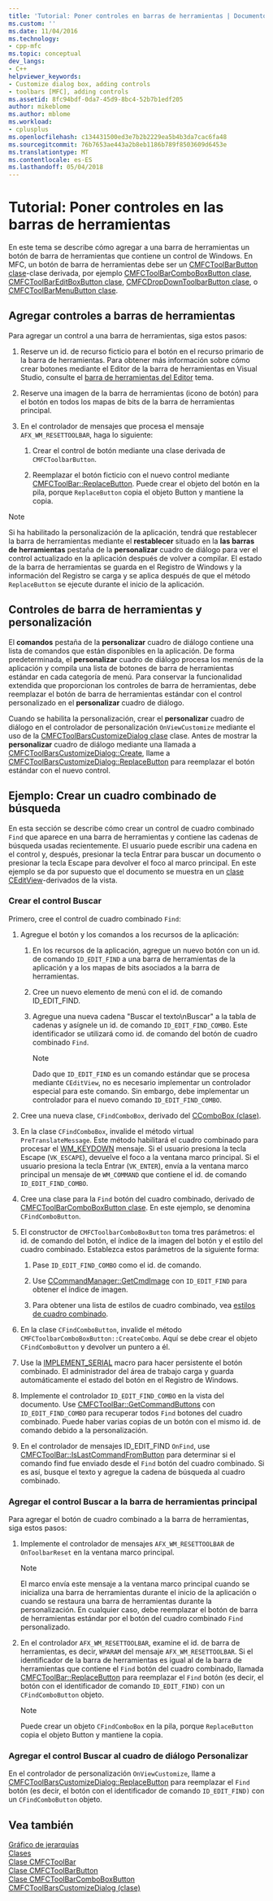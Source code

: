```yaml
---
title: 'Tutorial: Poner controles en barras de herramientas | Documentos de Microsoft'
ms.custom: ''
ms.date: 11/04/2016
ms.technology:
- cpp-mfc
ms.topic: conceptual
dev_langs:
- C++
helpviewer_keywords:
- Customize dialog box, adding controls
- toolbars [MFC], adding controls
ms.assetid: 8fc94bdf-0da7-45d9-8bc4-52b7b1edf205
author: mikeblome
ms.author: mblome
ms.workload:
- cplusplus
ms.openlocfilehash: c134431500ed3e7b2b2229ea5b4b3da7cac6fa48
ms.sourcegitcommit: 76b7653ae443a2b8eb1186b789f8503609d6453e
ms.translationtype: MT
ms.contentlocale: es-ES
ms.lasthandoff: 05/04/2018
---
```

# <a name="walkthrough-putting-controls-on-toolbars"></a>Tutorial: Poner controles en las barras de herramientas
En este tema se describe cómo agregar a una barra de herramientas un botón de barra de herramientas que contiene un control de Windows. En MFC, un botón de barra de herramientas debe ser un [CMFCToolBarButton clase](../mfc/reference/cmfctoolbarbutton-class.md)-clase derivada, por ejemplo [CMFCToolBarComboBoxButton clase](../mfc/reference/cmfctoolbarcomboboxbutton-class.md), [CMFCToolBarEditBoxButton clase](../mfc/reference/cmfctoolbareditboxbutton-class.md), [CMFCDropDownToolbarButton clase](../mfc/reference/cmfcdropdowntoolbarbutton-class.md), o [CMFCToolBarMenuButton clase](../mfc/reference/cmfctoolbarmenubutton-class.md).  
  
## <a name="adding-controls-to-toolbars"></a>Agregar controles a barras de herramientas  
 Para agregar un control a una barra de herramientas, siga estos pasos:  
  
1.  Reserve un id. de recurso ficticio para el botón en el recurso primario de la barra de herramientas. Para obtener más información sobre cómo crear botones mediante el Editor de la barra de herramientas en Visual Studio, consulte el [barra de herramientas del Editor](../windows/toolbar-editor.md) tema.  
  
2.  Reserve una imagen de la barra de herramientas (icono de botón) para el botón en todos los mapas de bits de la barra de herramientas principal.  
  
3.  En el controlador de mensajes que procesa el mensaje `AFX_WM_RESETTOOLBAR`, haga lo siguiente:  
  
    1.  Crear el control de botón mediante una clase derivada de `CMFCToolbarButton`.  
  
    2.  Reemplazar el botón ficticio con el nuevo control mediante [CMFCToolBar::ReplaceButton](../mfc/reference/cmfctoolbar-class.md#replacebutton). Puede crear el objeto del botón en la pila, porque `ReplaceButton` copia el objeto Button y mantiene la copia.  
  
> [!NOTE]
>  Si ha habilitado la personalización de la aplicación, tendrá que restablecer la barra de herramientas mediante el **restablecer** situado en la **las barras de herramientas** pestaña de la **personalizar** cuadro de diálogo para ver el control actualizado en la aplicación después de volver a compilar. El estado de la barra de herramientas se guarda en el Registro de Windows y la información del Registro se carga y se aplica después de que el método `ReplaceButton` se ejecute durante el inicio de la aplicación.  
  
## <a name="toolbar-controls-and-customization"></a>Controles de barra de herramientas y personalización  
 El **comandos** pestaña de la **personalizar** cuadro de diálogo contiene una lista de comandos que están disponibles en la aplicación. De forma predeterminada, el **personalizar** cuadro de diálogo procesa los menús de la aplicación y compila una lista de botones de barra de herramientas estándar en cada categoría de menú. Para conservar la funcionalidad extendida que proporcionan los controles de barra de herramientas, debe reemplazar el botón de barra de herramientas estándar con el control personalizado en el **personalizar** cuadro de diálogo.  
  
 Cuando se habilita la personalización, crear el **personalizar** cuadro de diálogo en el controlador de personalización `OnViewCustomize` mediante el uso de la [CMFCToolBarsCustomizeDialog clase](../mfc/reference/cmfctoolbarscustomizedialog-class.md) clase. Antes de mostrar la **personalizar** cuadro de diálogo mediante una llamada a [CMFCToolBarsCustomizeDialog::Create](../mfc/reference/cmfctoolbarscustomizedialog-class.md#create), llame a [CMFCToolBarsCustomizeDialog::ReplaceButton](../mfc/reference/cmfctoolbarscustomizedialog-class.md#replacebutton) para reemplazar el botón estándar con el nuevo control.  
  
## <a name="example-creating-a-find-combo-box"></a>Ejemplo: Crear un cuadro combinado de búsqueda  
 En esta sección se describe cómo crear un control de cuadro combinado `Find` que aparece en una barra de herramientas y contiene las cadenas de búsqueda usadas recientemente. El usuario puede escribir una cadena en el control y, después, presionar la tecla Entrar para buscar un documento o presionar la tecla Escape para devolver el foco al marco principal. En este ejemplo se da por supuesto que el documento se muestra en un [clase CEditView](../mfc/reference/ceditview-class.md)-derivados de la vista.  
  
### <a name="creating-the-find-control"></a>Crear el control Buscar  
 Primero, cree el control de cuadro combinado `Find`:  
  
1.  Agregue el botón y los comandos a los recursos de la aplicación:  
  
    1.  En los recursos de la aplicación, agregue un nuevo botón con un id. de comando `ID_EDIT_FIND` a una barra de herramientas de la aplicación y a los mapas de bits asociados a la barra de herramientas.  
  
    2.  Cree un nuevo elemento de menú con el id. de comando ID_EDIT_FIND.  
  
    3.  Agregue una nueva cadena "Buscar el texto\nBuscar" a la tabla de cadenas y asígnele un id. de comando `ID_EDIT_FIND_COMBO`. Este identificador se utilizará como id. de comando del botón de cuadro combinado `Find`.  
  
        > [!NOTE]
        >  Dado que `ID_EDIT_FIND` es un comando estándar que se procesa mediante `CEditView`, no es necesario implementar un controlador especial para este comando.  Sin embargo, debe implementar un controlador para el nuevo comando `ID_EDIT_FIND_COMBO`.  
  
2.  Cree una nueva clase, `CFindComboBox`, derivado del [CComboBox (clase)](../mfc/reference/ccombobox-class.md).  
  
3.  En la clase `CFindComboBox`, invalide el método virtual `PreTranslateMessage`. Este método habilitará el cuadro combinado para procesar el [WM_KEYDOWN](http://msdn.microsoft.com/library/windows/desktop/ms646280) mensaje. Si el usuario presiona la tecla Escape (`VK_ESCAPE`), devuelve el foco a la ventana marco principal. Si el usuario presiona la tecla Entrar (`VK_ENTER`), envía a la ventana marco principal un mensaje de `WM_COMMAND` que contiene el id. de comando `ID_EDIT_FIND_COMBO`.  
  
4.  Cree una clase para la `Find` botón del cuadro combinado, derivado de [CMFCToolBarComboBoxButton clase](../mfc/reference/cmfctoolbarcomboboxbutton-class.md). En este ejemplo, se denomina `CFindComboButton`.  
  
5.  El constructor de `CMFCToolbarComboBoxButton` toma tres parámetros: el id. de comando del botón, el índice de la imagen del botón y el estilo del cuadro combinado. Establezca estos parámetros de la siguiente forma:  
  
    1.  Pase `ID_EDIT_FIND_COMBO` como el id. de comando.  
  
    2.  Use [CCommandManager::GetCmdImage](http://msdn.microsoft.com/en-us/4094d08e-de74-4398-a483-76d27a742dca) con `ID_EDIT_FIND` para obtener el índice de imagen.  
  
    3.  Para obtener una lista de estilos de cuadro combinado, vea [estilos de cuadro combinado](../mfc/reference/styles-used-by-mfc.md#combo-box-styles).  
  
6.  En la clase `CFindComboButton`, invalide el método `CMFCToolbarComboBoxButton::CreateCombo`. Aquí se debe crear el objeto `CFindComboButton` y devolver un puntero a él.  
  
7.  Use la [IMPLEMENT_SERIAL](../mfc/reference/run-time-object-model-services.md#implement_serial) macro para hacer persistente el botón combinado. El administrador del área de trabajo carga y guarda automáticamente el estado del botón en el Registro de Windows.  
  
8.  Implemente el controlador `ID_EDIT_FIND_COMBO` en la vista del documento. Use [CMFCToolBar::GetCommandButtons](../mfc/reference/cmfctoolbar-class.md#getcommandbuttons) con `ID_EDIT_FIND_COMBO` para recuperar todos `Find` botones del cuadro combinado. Puede haber varias copias de un botón con el mismo id. de comando debido a la personalización.  
  
9. En el controlador de mensajes ID_EDIT_FIND `OnFind`, use [CMFCToolBar::IsLastCommandFromButton](../mfc/reference/cmfctoolbar-class.md#islastcommandfrombutton) para determinar si el comando find fue enviado desde el `Find` botón del cuadro combinado. Si es así, busque el texto y agregue la cadena de búsqueda al cuadro combinado.  
  
### <a name="adding-the-find-control-to-the-main-toolbar"></a>Agregar el control Buscar a la barra de herramientas principal  
 Para agregar el botón de cuadro combinado a la barra de herramientas, siga estos pasos:  
  
1.  Implemente el controlador de mensajes `AFX_WM_RESETTOOLBAR` de `OnToolbarReset` en la ventana marco principal.  
  
    > [!NOTE]
    >  El marco envía este mensaje a la ventana marco principal cuando se inicializa una barra de herramientas durante el inicio de la aplicación o cuando se restaura una barra de herramientas durante la personalización. En cualquier caso, debe reemplazar el botón de barra de herramientas estándar por el botón del cuadro combinado `Find` personalizado.  
  
2.  En el controlador `AFX_WM_RESETTOOLBAR`, examine el id. de barra de herramientas, es decir, `WPARAM` del mensaje `AFX_WM_RESETTOOLBAR`. Si el identificador de la barra de herramientas es igual al de la barra de herramientas que contiene el `Find` botón del cuadro combinado, llamada [CMFCToolBar::ReplaceButton](../mfc/reference/cmfctoolbar-class.md#replacebutton) para reemplazar el `Find` botón (es decir, el botón con el identificador de comando `ID_EDIT_FIND)` con un `CFindComboButton` objeto.  
  
    > [!NOTE]
    >  Puede crear un objeto `CFindComboBox` en la pila, porque `ReplaceButton` copia el objeto Button y mantiene la copia.  
  
### <a name="adding-the-find-control-to-the-customize-dialog-box"></a>Agregar el control Buscar al cuadro de diálogo Personalizar  
 En el controlador de personalización `OnViewCustomize`, llame a [CMFCToolBarsCustomizeDialog::ReplaceButton](../mfc/reference/cmfctoolbarscustomizedialog-class.md#replacebutton) para reemplazar el `Find` botón (es decir, el botón con el identificador de comando `ID_EDIT_FIND)` con un `CFindComboButton` objeto.  
  
## <a name="see-also"></a>Vea también  
 [Gráfico de jerarquías](../mfc/hierarchy-chart.md)   
 [Clases](../mfc/reference/mfc-classes.md)   
 [Clase CMFCToolBar](../mfc/reference/cmfctoolbar-class.md)   
 [Clase CMFCToolBarButton](../mfc/reference/cmfctoolbarbutton-class.md)   
 [Clase CMFCToolBarComboBoxButton](../mfc/reference/cmfctoolbarcomboboxbutton-class.md)   
 [CMFCToolBarsCustomizeDialog (clase)](../mfc/reference/cmfctoolbarscustomizedialog-class.md)
